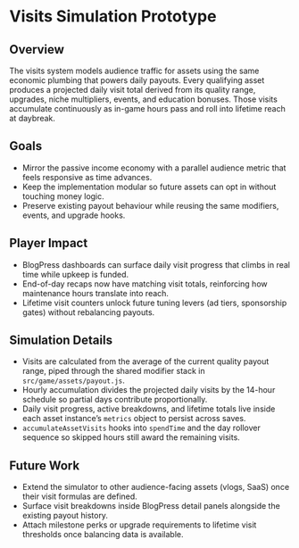 # Visits Simulation Prototype

## Overview
The visits system models audience traffic for assets using the same economic plumbing that powers daily payouts. Every qualifying asset produces a projected daily visit total derived from its quality range, upgrades, niche multipliers, events, and education bonuses. Those visits accumulate continuously as in-game hours pass and roll into lifetime reach at daybreak.

## Goals
- Mirror the passive income economy with a parallel audience metric that feels responsive as time advances.
- Keep the implementation modular so future assets can opt in without touching money logic.
- Preserve existing payout behaviour while reusing the same modifiers, events, and upgrade hooks.

## Player Impact
- BlogPress dashboards can surface daily visit progress that climbs in real time while upkeep is funded.
- End-of-day recaps now have matching visit totals, reinforcing how maintenance hours translate into reach.
- Lifetime visit counters unlock future tuning levers (ad tiers, sponsorship gates) without rebalancing payouts.

## Simulation Details
- Visits are calculated from the average of the current quality payout range, piped through the shared modifier stack in `src/game/assets/payout.js`.
- Hourly accumulation divides the projected daily visits by the 14-hour schedule so partial days contribute proportionally.
- Daily visit progress, active breakdowns, and lifetime totals live inside each asset instance’s `metrics` object to persist across saves.
- `accumulateAssetVisits` hooks into `spendTime` and the day rollover sequence so skipped hours still award the remaining visits.

## Future Work
- Extend the simulator to other audience-facing assets (vlogs, SaaS) once their visit formulas are defined.
- Surface visit breakdowns inside BlogPress detail panels alongside the existing payout history.
- Attach milestone perks or upgrade requirements to lifetime visit thresholds once balancing data is available.
